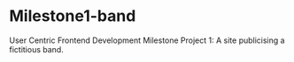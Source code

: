 # Milestone1-band
User Centric Frontend Development Milestone Project 1: A site publicising a fictitious band.
